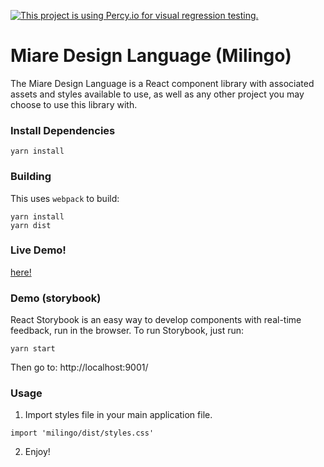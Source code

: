 [![This project is using Percy.io for visual regression testing.](https://percy.io/static/images/percy-badge.svg)](https://percy.io/Maire/Milingo)

# Miare Design Language (Milingo)

The Miare Design Language is a React component library with associated assets and styles available to use, as well as any other project you may choose to use this library with.

### Install Dependencies
 ```
 yarn install
 ```

### Building

This uses `webpack` to build:

```
yarn install
yarn dist
```

### Live Demo!
[here!](https://miare-ir.github.io/Milingo)

### Demo (storybook)

React Storybook is an easy way to develop components with real-time feedback, run in the browser. To run Storybook, just run:

```
yarn start
```

Then go to: http://localhost:9001/

### Usage

1. Import styles file in your main application file.

```
import 'milingo/dist/styles.css'
```

2. Enjoy!
